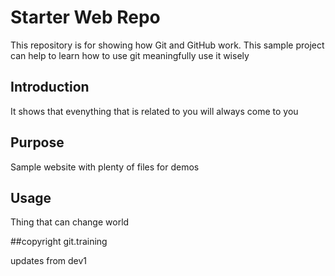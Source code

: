 # Starter Web Repo

This repository is for showing how Git and GitHub work.
This sample project can help to learn how to use git meaningfully
use it wisely
## Introduction
It shows that evenything that is related to you will always come to you

## Purpose

Sample website with plenty of files for demos

## Usage

Thing that can change world

##copyright
git.training

updates from dev1
